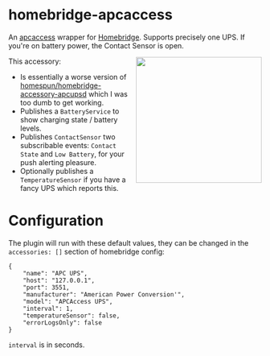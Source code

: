 # homebridge-apcaccess

An [apcaccess](https://github.com/mapero/apcaccess) wrapper for [Homebridge](https://github.com/nfarina/homebridge). Supports precisely one UPS. If you're on battery power, the Contact Sensor is open.

<img src="https://user-images.githubusercontent.com/1850718/75247783-a0bd6b00-57ca-11ea-9391-0db0afdaf2cf.PNG" width="250" align="right"/>

This accessory:

- Is essentially a worse version of [homespun/homebridge-accessory-apcupsd](https://github.com/homespun/homebridge-accessory-apcupsd) which I was too dumb to get working.
- Publishes a `BatteryService` to show charging state / battery levels.
- Publishes `ContactSensor` two subscribable events: `Contact State` and `Low Battery`, for your push alerting pleasure.
- Optionally publishes a `TemperatureSensor` if you have a fancy UPS which reports this.

# Configuration

The plugin will run with these default values, they can be changed in the `accessories: []` section of homebridge config:

```
{
    "name": "APC UPS",
    "host": "127.0.0.1",
    "port": 3551,
    "manufacturer": "American Power Conversion'",
    "model": "APCAccess UPS",
    "interval": 1,
    "temperatureSensor": false,
    "errorLogsOnly": false
}
```

`interval` is in seconds.
